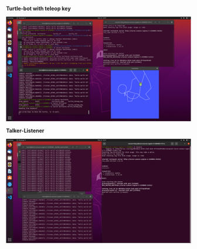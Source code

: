 **Turtle-bot with teleop key**  

<img src="Data/turtle.png">

**Talker-Listener**  

<img src="Data/talkerList.png">